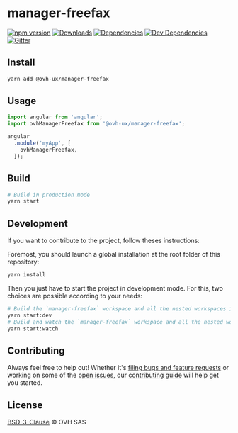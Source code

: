 # manager-freefax

[![npm version](https://badgen.net/npm/v/@ovh-ux/manager-freefax)](https://www.npmjs.com/package/@ovh-ux/manager-freefax) [![Downloads](https://badgen.net/npm/dt/@ovh-ux/manager-freefax)](https://npmjs.com/package/@ovh-ux/manager-freefax) [![Dependencies](https://badgen.net/david/dep/ovh-ux/manager/packages/manager/modules/freefax)](https://npmjs.com/package/@ovh-ux/manager-freefax?activeTab=dependencies) [![Dev Dependencies](https://badgen.net/david/dev/ovh-ux/manager/packages/manager/modules/freefax)](https://npmjs.com/package/@ovh-ux/manager-freefax?activeTab=dependencies) [![Gitter](https://badgen.net/badge/gitter/ovh-ux/blue?icon=gitter)](https://gitter.im/ovh/ux)

## Install

```sh
yarn add @ovh-ux/manager-freefax
```

## Usage

```js
import angular from 'angular';
import ovhManagerFreefax from '@ovh-ux/manager-freefax';

angular
  .module('myApp', [
    ovhManagerFreefax,
  ]);
```

## Build

```sh
# Build in production mode
yarn start
```

## Development

If you want to contribute to the project, follow theses instructions:

Foremost, you should launch a global installation at the root folder of this repository:

```sh
yarn install
```

Then you just have to start the project in development mode. For this, two choices are possible according to your needs:

```sh
# Build the `manager-freefax` workspace and all the nested workspaces in development mode and watch only `manager-freefax` workspace
yarn start:dev
# Build and watch the `manager-freefax` workspace and all the nested workspaces in development mode
yarn start:watch
```

## Contributing

Always feel free to help out! Whether it's [filing bugs and feature requests](https://github.com/ovh/manager/issues/new) or working on some of the [open issues](https://github.com/ovh/manager/issues), our [contributing guide](https://github.com/ovh/manager/blob/master/CONTRIBUTING.md) will help get you started.

## License

[BSD-3-Clause](LICENSE) © OVH SAS
